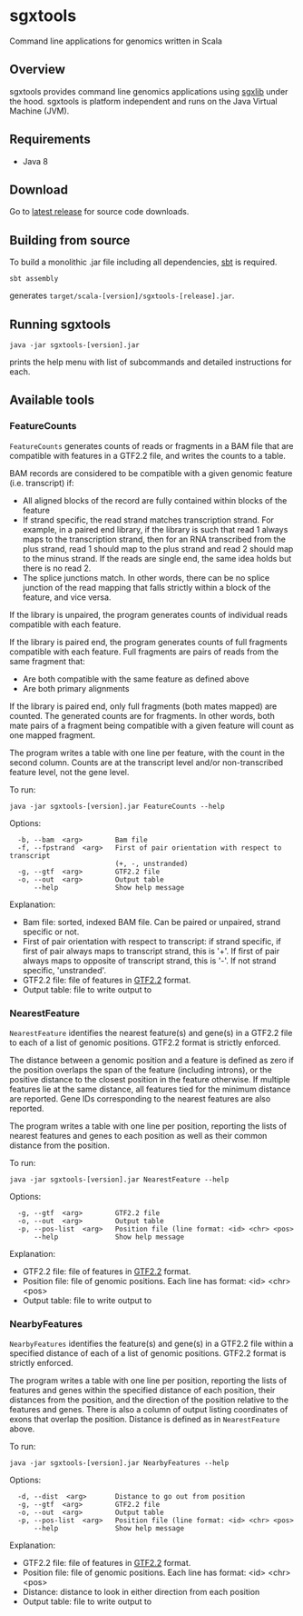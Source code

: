 # sgxtools
Command line applications for genomics written in Scala

## Overview

sgxtools provides command line genomics applications using [sgxlib](https://github.com/pamelarussell/sgxlib) under the hood. sgxtools is platform independent and runs on the Java Virtual Machine (JVM).

## Requirements

- Java 8

## Download

Go to [latest release](https://github.com/pamelarussell/sgxtools/releases/latest) for source code downloads.

## Building from source

To build a monolithic .jar file including all dependencies, [sbt](http://www.scala-sbt.org/) is required.

```
sbt assembly
```

generates `target/scala-[version]/sgxtools-[release].jar`.

## Running sgxtools

```
java -jar sgxtools-[version].jar
```

prints the help menu with list of subcommands and detailed instructions for each.

## Available tools

### FeatureCounts

`FeatureCounts` generates counts of reads or fragments in a BAM file that are compatible with features in a GTF2.2 file, and writes the counts to a table. 

BAM records are considered to be compatible with a given genomic feature (i.e. transcript) if:
- All aligned blocks of the record are fully contained within blocks of the feature
- If strand specific, the read strand matches transcription strand. For example, in a paired end library, if the library is such that read 1 always maps to the transcription strand, then for an RNA transcribed from the plus strand, read 1 should map to the plus strand and read 2 should map to the minus strand. If the reads are single end, the same idea holds but there is no read 2.
- The splice junctions match. In other words, there can be no splice junction of the read mapping that falls strictly within a block of the feature, and vice versa.

If the library is unpaired, the program generates counts of individual reads compatible with each feature.

If the library is paired end, the program generates counts of full fragments compatible with each feature. Full fragments are pairs of reads from the same fragment that:
- Are both compatible with the same feature as defined above
- Are both primary alignments

If the library is paired end, only full fragments (both mates mapped) are counted. The generated counts are for fragments. In other words, both mate pairs of a fragment being compatible with a given feature will count as one mapped fragment.

The program writes a table with one line per feature, with the count in the second column. Counts are at the transcript level and/or non-transcribed feature level, not the gene level.

To run:
```
java -jar sgxtools-[version].jar FeatureCounts --help
```

Options:
```
  -b, --bam  <arg>        Bam file
  -f, --fpstrand  <arg>   First of pair orientation with respect to transcript
                          (+, -, unstranded)
  -g, --gtf  <arg>        GTF2.2 file
  -o, --out  <arg>        Output table
      --help              Show help message
```

Explanation:
- Bam file: sorted, indexed BAM file. Can be paired or unpaired, strand specific or not.
- First of pair orientation with respect to transcript: if strand specific, if first of pair always maps to transcript strand, this is '+'. If first of pair always maps to opposite of transcript strand, this is '-'. If not strand specific, 'unstranded'.
- GTF2.2 file: file of features in [GTF2.2](http://mblab.wustl.edu/GTF22.html) format.
- Output table: file to write output to

### NearestFeature

`NearestFeature` identifies the nearest feature(s) and gene(s) in a GTF2.2 file to each of a list of genomic positions. GTF2.2 format is strictly enforced.

The distance between a genomic position and a feature is defined as zero if the position overlaps the span of the feature (including introns), or the positive distance to the closest position in the feature otherwise. If multiple features lie at the same distance, all features tied for the minimum distance are reported. Gene IDs corresponding to the nearest features are also reported.

The program writes a table with one line per position, reporting the lists of nearest features and genes to each position as well as their common distance from the position.

To run:
```
java -jar sgxtools-[version].jar NearestFeature --help
```

Options:
```
  -g, --gtf  <arg>        GTF2.2 file
  -o, --out  <arg>        Output table
  -p, --pos-list  <arg>   Position file (line format: <id> <chr> <pos>
      --help              Show help message
```

Explanation:
- GTF2.2 file: file of features in [GTF2.2](http://mblab.wustl.edu/GTF22.html) format.
- Position file: file of genomic positions. Each line has format: \<id> \<chr> \<pos>
- Output table: file to write output to

### NearbyFeatures

`NearbyFeatures` identifies the feature(s) and gene(s) in a GTF2.2 file within a specified distance of each of a list of genomic positions. GTF2.2 format is strictly enforced.

The program writes a table with one line per position, reporting the lists of features and genes within the specified distance of each position, their distances from the position, and the direction of the position relative to the features and genes. There is also a column of output listing coordinates of exons that overlap the position. Distance is defined as in `NearestFeature` above.

To run:
```
java -jar sgxtools-[version].jar NearbyFeatures --help
```

Options:
```
  -d, --dist  <arg>       Distance to go out from position
  -g, --gtf  <arg>        GTF2.2 file
  -o, --out  <arg>        Output table
  -p, --pos-list  <arg>   Position file (line format: <id> <chr> <pos>
      --help              Show help message
```

Explanation:
- GTF2.2 file: file of features in [GTF2.2](http://mblab.wustl.edu/GTF22.html) format.
- Position file: file of genomic positions. Each line has format: \<id> \<chr> \<pos>
- Distance: distance to look in either direction from each position
- Output table: file to write output to

